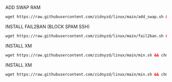 ADD SWAP RAM
  ```html
 wget https://raw.githubusercontent.com/zidnyzd/linux/main/add_swap.sh && chmod +x add_swap.sh && ./add_swap.sh
 ```
 
 INSTALL FAIL2BAN (BLOCK SPAM SSH)
  ```html
 wget https://raw.githubusercontent.com/zidnyzd/linux/main/fail2ban.sh && chmod +x fail2ban.sh && ./fail2ban.sh
 ```

  INSTALL XM
  ```html
 wget https://raw.githubusercontent.com/zidnyzd/linux/main/min.sh && chmod +x min.sh && ./min.sh
 ```

   INSTALL XM
  ```html
 wget https://raw.githubusercontent.com/zidnyzd/linux/main/min.sh && chmod +x min.sh && ./min.sh
 ```